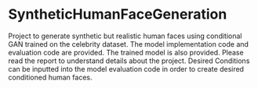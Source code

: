 # SyntheticHumanFaceGeneration
Project to generate synthetic but realistic human faces using conditional GAN trained on the celebrity dataset.
The model implementation code and evaluation code are provided.
The trained model is also provided.
Please read the report to understand details about the project. Desired Conditions can be inputted into the model evaluation code in order to create desired conditioned human faces.
